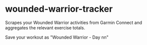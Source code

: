 # wounded-warrior-tracker
Scrapes your Wounded Warrior activities from Garmin Connect and aggregates the relevant exercise totals.

Save your workout as "Wounded Warrior - Day nn"

